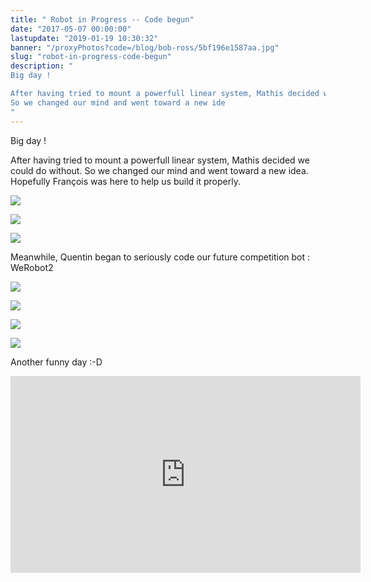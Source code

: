 ```yaml
---
title: " Robot in Progress -- Code begun"
date: "2017-05-07 00:00:00"
lastupdate: "2019-01-19 10:30:32"
banner: "/proxyPhotos?code=/blog/bob-ross/5bf196e1587aa.jpg"
slug: "robot-in-progress-code-begun"
description: " 
Big day !

After having tried to mount a powerfull linear system, Mathis decided we could do without.
So we changed our mind and went toward a new ide
"
---
```

Big day !

After having tried to mount a powerfull linear system, Mathis decided we could do without.
So we changed our mind and went toward a new idea.
Hopefully François was here to help us build it properly.

![](/proxyPhotos?code=/blog/bob-ross/5bf1979fb1a26.jpg)

![](/proxyPhotos?code=/blog/bob-ross/5bf197b7c768d.jpg)

![](/proxyPhotos?code=/blog/bob-ross/5bf197cfe3147.jpg)

Meanwhile, Quentin began to seriously code our future competition bot : WeRobot2 

![](/proxyPhotos?code=/blog/bob-ross/5bf1985973988.jpg)

![](/proxyPhotos?code=/blog/bob-ross/5bf1986a8cc5c.jpg)

![](/proxyPhotos?code=/blog/bob-ross/5bf19891294a6.jpg)

![](/proxyPhotos?code=/blog/bob-ross/5bf198a82a68e.jpg)

 Another funny day :-D

<iframe width="560" height="315" src="https://www.youtube-nocookie.com/embed/4V8yYwOh8wk" frameborder="0" allow="accelerometer; autoplay; encrypted-media; gyroscope; picture-in-picture" allowfullscreen></iframe>
    